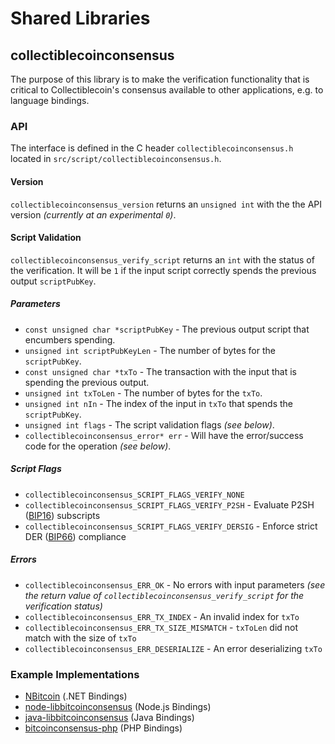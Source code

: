 Shared Libraries
================

## collectiblecoinconsensus

The purpose of this library is to make the verification functionality that is critical to Collectiblecoin's consensus available to other applications, e.g. to language bindings.

### API

The interface is defined in the C header `collectiblecoinconsensus.h` located in  `src/script/collectiblecoinconsensus.h`.

#### Version

`collectiblecoinconsensus_version` returns an `unsigned int` with the the API version *(currently at an experimental `0`)*.

#### Script Validation

`collectiblecoinconsensus_verify_script` returns an `int` with the status of the verification. It will be `1` if the input script correctly spends the previous output `scriptPubKey`.

##### Parameters
- `const unsigned char *scriptPubKey` - The previous output script that encumbers spending.
- `unsigned int scriptPubKeyLen` - The number of bytes for the `scriptPubKey`.
- `const unsigned char *txTo` - The transaction with the input that is spending the previous output.
- `unsigned int txToLen` - The number of bytes for the `txTo`.
- `unsigned int nIn` - The index of the input in `txTo` that spends the `scriptPubKey`.
- `unsigned int flags` - The script validation flags *(see below)*.
- `collectiblecoinconsensus_error* err` - Will have the error/success code for the operation *(see below)*.

##### Script Flags
- `collectiblecoinconsensus_SCRIPT_FLAGS_VERIFY_NONE`
- `collectiblecoinconsensus_SCRIPT_FLAGS_VERIFY_P2SH` - Evaluate P2SH ([BIP16](https://github.com/bitcoin/bips/blob/master/bip-0016.mediawiki)) subscripts
- `collectiblecoinconsensus_SCRIPT_FLAGS_VERIFY_DERSIG` - Enforce strict DER ([BIP66](https://github.com/bitcoin/bips/blob/master/bip-0066.mediawiki)) compliance

##### Errors
- `collectiblecoinconsensus_ERR_OK` - No errors with input parameters *(see the return value of `collectiblecoinconsensus_verify_script` for the verification status)*
- `collectiblecoinconsensus_ERR_TX_INDEX` - An invalid index for `txTo`
- `collectiblecoinconsensus_ERR_TX_SIZE_MISMATCH` - `txToLen` did not match with the size of `txTo`
- `collectiblecoinconsensus_ERR_DESERIALIZE` - An error deserializing `txTo`

### Example Implementations
- [NBitcoin](https://github.com/NicolasDorier/NBitcoin/blob/master/NBitcoin/Script.cs#L814) (.NET Bindings)
- [node-libbitcoinconsensus](https://github.com/bitpay/node-libbitcoinconsensus) (Node.js Bindings)
- [java-libbitcoinconsensus](https://github.com/dexX7/java-libbitcoinconsensus) (Java Bindings)
- [bitcoinconsensus-php](https://github.com/Bit-Wasp/bitcoinconsensus-php) (PHP Bindings)
